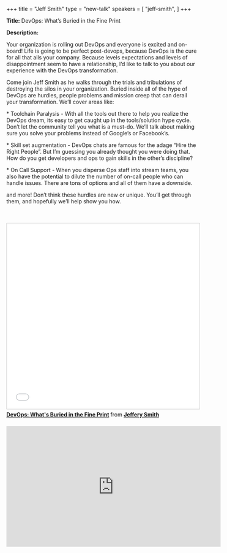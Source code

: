 +++
title = "Jeff Smith"
type = "new-talk"
speakers = [
        "jeff-smith",
]
+++
<div class="span-15  ">
  <div class="span-15  last ">
  <p><strong>Title:</strong>
DevOps: What’s Buried in the Fine Print
</p>

<p><strong>Description:</strong></p>

<p>
Your organization is rolling out DevOps and everyone is excited and on-board! Life is going to be perfect post-devops, because DevOps is the cure for all that ails your company. Because levels expectations and levels of disappointment seem to have a relationship, I’d like to talk to you about our experience with the DevOps transformation.
</p>
<p>
Come join Jeff Smith as he walks through the trials and tribulations of destroying the silos in your organization. Buried inside all of the hype of DevOps are hurdles, people problems and mission creep that can derail your transformation. We’ll cover areas like:
</p>
<p>
* Toolchain Paralysis - With all the tools out there to help you realize the DevOps dream, its easy to get caught up in the tools/solution hype cycle. Don’t let the community tell you what is a must-do. We’ll talk about making sure you solve your problems instead of Google’s or Facebook’s.
</p>
<p>
* Skill set augmentation - DevOps chats are famous for the adage “Hire the Right People”. But I’m guessing you already thought you were doing that. How do you get developers and ops to gain skills in the other’s discipline?
</p>
<p>
* On Call Support - When you disperse Ops staff into stream teams, you also have the potential to dilute the number of on-call people who can handle issues. There are tons of options and all of them have a downside.
</p>
<p>
and more! Don’t think these hurdles are new or unique. You’ll get through them, and hopefully we’ll help show you how.

</p>
<p>

</p>

<br>
<br>
<iframe src="//www.slideshare.net/slideshow/embed_code/key/17ZarQtZtPfNil" width="595" height="485" frameborder="0" marginwidth="0" marginheight="0" scrolling="no" style="border:1px solid #CCC; border-width:1px; margin-bottom:5px; max-width: 100%;" allowfullscreen> </iframe> <div style="margin-bottom:5px"> <strong> <a href="//www.slideshare.net/jeffs78/devops-whats-buried-in-the-fine-print" title="DevOps: What&#x27;s Buried in the Fine Print" target="_blank">DevOps: What&#x27;s Buried in the Fine Print</a> </strong> from <strong><a href="//www.slideshare.net/jeffs78" target="_blank">Jeffery Smith</a></strong> </div>
<br>

<iframe width="560" height="315" src="https://www.youtube.com/embed/ZaY4vSh_-tY" frameborder="0" allowfullscreen></iframe>

  </div>
</div>